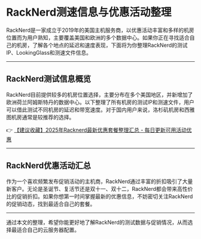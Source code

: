 # RackNerd测速信息与优惠活动整理

RackNerd是一家成立于2019年的美国主机服务商，以优惠活动丰富和多样的机房位置而为用户熟知，主要覆盖美国和欧洲的多个数据中心。如果你正在寻找适合自己的机房，了解各个地点的延迟和速度表现，下面将为你整理RackNerd的测试IP、LookingGlass和测速文件信息。

---

## RackNerd测试信息概览

RackNerd目前提供较多的机房位置选择，主要分布在多个美国地区，并新增加了欧洲荷兰阿姆斯特丹的数据中心。以下整理了所有机房的测试IP和测速文件，用户可以借此测试不同机房的延迟和带宽速度。对于国内用户来说，洛杉矶机房和西雅图机房通常是较推荐的选择。

👉 [【建议收藏】2025年Racknerd最新优惠套餐整理汇总 - 每日更新可用活动优惠](https://bit.ly/Rack_Nerd)

---

## RackNerd优惠活动汇总

作为一个喜欢频繁发布促销活动的主机商，RackNerd通过丰富的折扣吸引了大量新客户。无论是圣诞节、复活节还是双十一、双十二，RackNerd都会带来高性价比的促销折扣。如果你想第一时间掌握最新的优惠信息，不妨密切关注RackNerd的促销动态，找到最适合自己的套餐。

---

通过本文的整理，希望你能更好地了解RackNerd的测试数据与促销情况，从而选择最适合自己的云服务器配置。